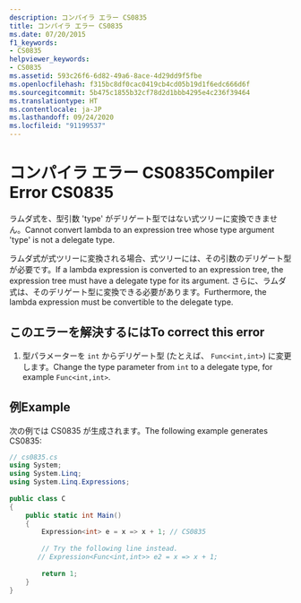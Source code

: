 ```yaml
---
description: コンパイラ エラー CS0835
title: コンパイラ エラー CS0835
ms.date: 07/20/2015
f1_keywords:
- CS0835
helpviewer_keywords:
- CS0835
ms.assetid: 593c26f6-6d82-49a6-8ace-4d29dd9f5fbe
ms.openlocfilehash: f315bc8df0cac0419cb4cd05b19d1f6edc666d6f
ms.sourcegitcommit: 5b475c1855b32cf78d2d1bbb4295e4c236f39464
ms.translationtype: HT
ms.contentlocale: ja-JP
ms.lasthandoff: 09/24/2020
ms.locfileid: "91199537"
---
```

# <a name="compiler-error-cs0835"></a><span data-ttu-id="bcb54-103">コンパイラ エラー CS0835</span><span class="sxs-lookup"><span data-stu-id="bcb54-103">Compiler Error CS0835</span></span>

<span data-ttu-id="bcb54-104">ラムダ式を、型引数 'type' がデリゲート型ではない式ツリーに変換できません。</span><span class="sxs-lookup"><span data-stu-id="bcb54-104">Cannot convert lambda to an expression tree whose type argument 'type' is not a delegate type.</span></span>  
  
 <span data-ttu-id="bcb54-105">ラムダ式が式ツリーに変換される場合、式ツリーには、その引数のデリゲート型が必要です。</span><span class="sxs-lookup"><span data-stu-id="bcb54-105">If a lambda expression is converted to an expression tree, the expression tree must have a delegate type for its argument.</span></span> <span data-ttu-id="bcb54-106">さらに、ラムダ式は、そのデリゲート型に変換できる必要があります。</span><span class="sxs-lookup"><span data-stu-id="bcb54-106">Furthermore, the lambda expression must be convertible to the delegate type.</span></span>  
  
## <a name="to-correct-this-error"></a><span data-ttu-id="bcb54-107">このエラーを解決するには</span><span class="sxs-lookup"><span data-stu-id="bcb54-107">To correct this error</span></span>  
  
1. <span data-ttu-id="bcb54-108">型パラメーターを `int` からデリゲート型 (たとえば、 `Func<int,int>`) に変更します。</span><span class="sxs-lookup"><span data-stu-id="bcb54-108">Change the type parameter from `int` to a delegate type, for example `Func<int,int>`.</span></span>  
  
## <a name="example"></a><span data-ttu-id="bcb54-109">例</span><span class="sxs-lookup"><span data-stu-id="bcb54-109">Example</span></span>  

 <span data-ttu-id="bcb54-110">次の例では CS0835 が生成されます。</span><span class="sxs-lookup"><span data-stu-id="bcb54-110">The following example generates CS0835:</span></span>  
  
```csharp  
// cs0835.cs  
using System;  
using System.Linq;  
using System.Linq.Expressions;  
  
public class C  
{  
    public static int Main()  
    {  
        Expression<int> e = x => x + 1; // CS0835  
  
        // Try the following line instead.  
       // Expression<Func<int,int>> e2 = x => x + 1;  
  
        return 1;  
    }  
}  
```
